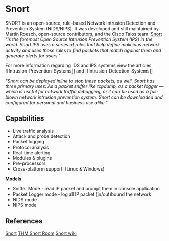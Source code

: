 # Snort
SNORT is an open-source, rule-based Network Intrusion Detection and Prevention System (NIDS/NIPS). It was developed and still maintained by Martin Roesch, open-source contributors, and the Cisco Talos team. [Snort](https://www.snort.org/) *"is the foremost Open Source Intrusion Prevention System (IPS) in the world. Snort IPS uses a series of rules that help define malicious network activity and uses those rules to find packets that match against them and generate alerts for users."*

For more information regarding IDS and IPS systems view the articles [[Intrusion-Prevention-Systems]] and [[Intrusion-Detection-Systems]]

*"Snort can be deployed inline to stop these packets, as well. Snort has three primary uses: As a packet sniffer like tcpdump, as a packet logger — which is useful for network traffic debugging, or it can be used as a full-blown network intrusion prevention system. Snort can be downloaded and configured for personal and business use alike."*

## Capabilities
-   Live traffic analysis
-   Attack and probe detection
-   Packet logging
-   Protocol analysis
-   Real-time alerting
-   Modules & plugins
-   Pre-processors
-   Cross-platform support! (Linux & Windows)

**Models**
- Sniffer Mode -  read IP packet and prompt them in console application
- Packet Logger mode - log all IP packet (in/out)bound the network
- NIDS mode
- NIPS mode

## References

[Snort](https://www.snort.org/)
[THM Snort Room](https://tryhackme.com/room/snort)
[Snort wiki](https://en.wikipedia.org/wiki/Snort_(software))